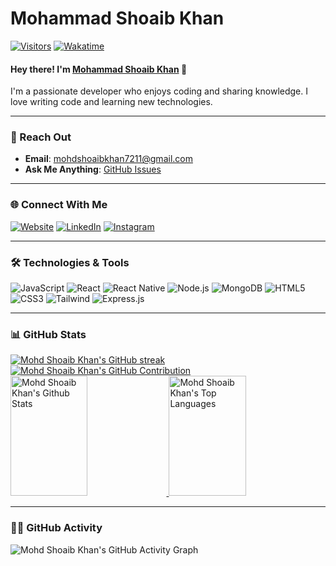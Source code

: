 # Mohammad Shoaib Khan



[![Visitors](https://komarev.com/ghpvc/?username=mohdshoaibkhan72&label=Visitors&color=0e75b6&style=flat)](https://komarev.com/ghpvc/?username=mohdshoaibkhan72)
[![Wakatime](https://wakatime.com/badge/user/eebb3dd8-d9b2-40de-9b88-6fd6cac99dbc.svg)](https://wakatime.com/@eebb3dd8-d9b2-40de-9b88-6fd6cac99dbc)

#### Hey there! I'm **[Mohammad Shoaib Khan](https://mohdshoaibkhan72.com)** 👋

I'm a passionate developer who enjoys coding and sharing knowledge. I love writing code and learning new technologies.

---

### 📍 Reach Out

- **Email**: [mohdshoaibkhan7211@gmail.com](mailto:mohdshoaibkhan7211@gmail.com)
- **Ask Me Anything**: [GitHub Issues](https://github.com/mohdshoaibkhan72/mohdshoaibkhan72/issues)

---

### 🌐 Connect With Me

[![Website](https://img.shields.io/badge/Website-DC143C?style=for-the-badge&logo=medium&logoColor=white)](https://mohdshoaibkhan72.github.io/Portfolio-Resposive-/#home)
[![LinkedIn](https://img.shields.io/badge/LinkedIn-0077B5?style=for-the-badge&logo=linkedin&logoColor=white)](https://www.linkedin.com/in/shoaib72/)
[![Instagram](https://img.shields.io/badge/Instagram-fe4164?style=for-the-badge&logo=instagram&logoColor=white)](https://www.instagram.com/mohammad_shoaibkhan11?igsh=NWRpNXZyd3dhNmYy)

---

### 🛠️ Technologies & Tools

![JavaScript](https://img.shields.io/badge/Javascript-F0DB4F?style=for-the-badge&labelColor=black&logo=javascript&logoColor=F0DB4F)
![React](https://img.shields.io/badge/-React-61DBFB?style=for-the-badge&labelColor=black&logo=react&logoColor=61DBFB)
![React Native](https://img.shields.io/badge/React_Native-20232A?style=for-the-badge&logo=react&logoColor=61DAFB)
![Node.js](https://img.shields.io/badge/Nodejs-3C873A?style=for-the-badge&labelColor=black&logo=node.js&logoColor=3C873A)
![MongoDB](https://img.shields.io/badge/MongoDB-4EA94B?style=for-the-badge&logo=mongodb&logoColor=white)
![HTML5](https://img.shields.io/badge/HTML5-E34F26?style=for-the-badge&logo=html5&logoColor=white)
![CSS3](https://img.shields.io/badge/CSS3-1572B6?style=for-the-badge&logo=css3&logoColor=white)
![Tailwind](https://img.shields.io/badge/Tailwind_CSS-092749?style=for-the-badge&logo=tailwindcss&logoColor=06B6D4&labelColor=000000)
![Express.js](https://img.shields.io/badge/Express.js-000000?style=for-the-badge&logo=express&logoColor=white)

---

### 📊 GitHub Stats

<a href="https://github.com/mohdshoaibkhan72">
  <img src="https://github-readme-streak-stats.herokuapp.com/?user=mohdshoaibkhan72&theme=radical&border=7F3FBF&background=0D1117" alt="Mohd Shoaib Khan's GitHub streak" />
</a>

<a href="https://github.com/mohdshoaibkhan72">
  <img src="https://github-profile-summary-cards.vercel.app/api/cards/profile-details?username=mohdshoaibkhan72&theme=radical" alt="Mohd Shoaib Khan's GitHub Contribution" />
</a>

<a href="https://github.com/mohdshoaibkhan72">
  <img alt="Mohd Shoaib Khan's Github Stats" src="https://denvercoder1-github-readme-stats.vercel.app/api?username=mohdshoaibkhan72&show_icons=true&count_private=true&theme=react&border_color=7F3FBF&bg_color=0D1117&title_color=F85D7F&icon_color=F8D866" height="192px" width="49.5%"/>
</a>
<a href="https://github.com/mohdshoaibkhan72">
  <img alt="Mohd Shoaib Khan's Top Languages" src="https://denvercoder1-github-readme-stats.vercel.app/api/top-langs/?username=mohdshoaibkhan72&langs_count=8&layout=compact&theme=react&border_color=7F3FBF&bg_color=0D1117&title_color=F85D7F&icon_color=F8D866" height="192px" width="49.5%"/>
</a>

---

### 🧑‍💻 GitHub Activity

![Mohd Shoaib Khan's GitHub Activity Graph](https://github-readme-activity-graph.vercel.app/graph?username=mohdshoaibkhan72&custom_title=Mohd%20Shoaib%20Khan's%20GitHub%20Activity%20Graph&bg_color=0D1117&color=7F3FBF&line=7F3FBF&point=7F3FBF&area_color=FFFFFF&title_color=FFFFFF&area=true)
